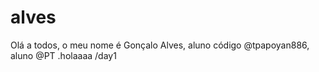 # alves
Olá a todos, o meu nome é Gonçalo Alves, aluno código @tpapoyan886, aluno @PT .holaaaa
/day1
